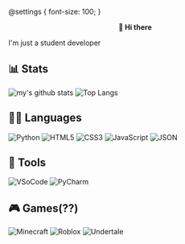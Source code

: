 @settings {
  font-size: 100;
}

<p align="center">
<b>👋 Hi there</b>
</p>

I'm just a student developer

## 📊 Stats

![my's github stats](https://github-readme-stats.vercel.app/api?username=GDNOOB1324&theme=dark)
![Top Langs](https://github-readme-stats.vercel.app/api/top-langs/?username=GDNOOB1324&layout=compact&theme=dark)

## 👩‍💻 Languages

![Python](https://img.shields.io/badge/Python-3776AB.svg?style=for-the-badge&logo=Python&logoColor=white)
![HTML5](https://img.shields.io/badge/HTML5-E34F26.svg?style=for-the-badge&logo=HTML5&logoColor=white)
![CSS3](https://img.shields.io/badge/CSS3-1572B6.svg?style=for-the-badge&logo=CSS3&logoColor=white)
![JavaScript](https://img.shields.io/badge/JavaScript-F7DF1E.svg?style=for-the-badge&logo=JavaScript&logoColor=black)
![JSON](https://img.shields.io/badge/JSON-000000.svg?style=for-the-badge&logo=JSON&logoColor=white)

## 🔨 Tools

![VSoCode](https://img.shields.io/badge/VSCode-007ACC.svg?style=for-the-badge&logo=VisualStudioCode&logoColor=white)
![PyCharm](https://img.shields.io/badge/PyCharm-000000.svg?style=for-the-badge&logo=PyCharm&logoColor=white)

## 🎮 Games(??)

![Minecraft](https://img.shields.io/badge/Minecraft-62B47A.svg?style=for-the-badge&logo=Minecraft&logoColor=white)
![Roblox](https://img.shields.io/badge/Roblox-000000.svg?style=for-the-badge&logo=Roblox&logoColor=white)
![Undertale](https://img.shields.io/badge/Undertale-E71D29.svg?style=for-the-badge&logo=Undertale&logoColor=white)

